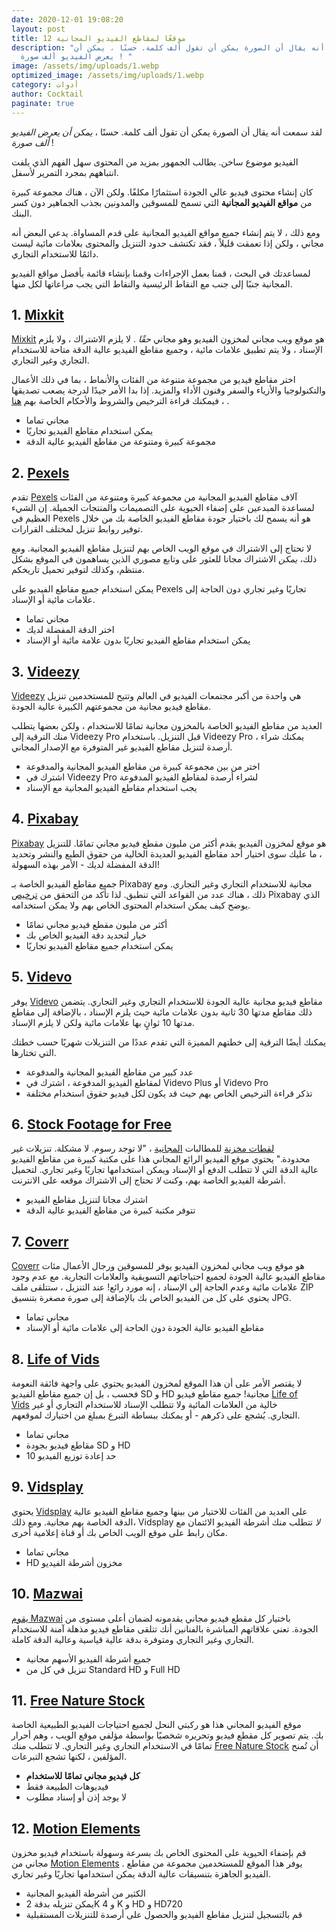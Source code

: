 ```yaml
---
date: 2020-12-01 19:08:20
layout: post
title: 12 موقعًا لمقاطع الفيديو المجانية
description: "لقد سمعت أنه يقال أن الصورة يمكن أن تقول ألف كلمة. حسنًا ، يمكن أن
  يعرض الفيديو ألف صورة ! "
image: /assets/img/uploads/1.webp
optimized_image: /assets/img/uploads/1.webp
category: أدوات
author: Cocktail
paginate: true
---
```

لقد سمعت أنه يقال أن الصورة يمكن أن تقول ألف كلمة. حسنًا ، *يمكن أن يعرض الفيديو ألف صورة* ! 

الفيديو موضوع ساخن. يطالب الجمهور بمزيد من المحتوى سهل الفهم الذي يلفت انتباههم بمجرد التمرير لأسفل. 

كان إنشاء محتوى فيديو عالي الجودة استثمارًا مكلفًا. ولكن الآن ، هناك مجموعة كبيرة من **مواقع الفيديو المجانية** التي تسمح للمسوقين والمدونين بجذب الجماهير دون كسر البنك. 

ومع ذلك ، لا يتم إنشاء جميع مواقع الفيديو المجانية على قدم المساواة. يدعي البعض أنه مجاني ، ولكن إذا تعمقت قليلاً ، فقد تكتشف حدود التنزيل والمحتوى بعلامات مائية ليست دائمًا للاستخدام التجاري. 

لمساعدتك في البحث ، قمنا بعمل الإجراءات وقمنا بإنشاء قائمة بأفضل مواقع الفيديو المجانية جنبًا إلى جنب مع النقاط الرئيسية والنقاط التي يجب مراعاتها لكل منها.

## 1. [Mixkit](https://translate.googleusercontent.com/translate_c?depth=1&hl=en&pto=aue&rurl=translate.google.com&sl=en&sp=nmt4&tl=ar&u=https://mixkit.co/videos/&usg=ALkJrhhbi5dZL4B-VFVHs2VV0cc1k5oWtA) 

[Mixkit](https://translate.googleusercontent.com/translate_c?depth=1&hl=en&pto=aue&rurl=translate.google.com&sl=en&sp=nmt4&tl=ar&u=https://mixkit.co/videos/&usg=ALkJrhhbi5dZL4B-VFVHs2VV0cc1k5oWtA) هو موقع ويب مجاني لمخزون الفيديو وهو مجاني *حقًا* . لا يلزم الاشتراك ، ولا يلزم الإسناد ، ولا يتم تطبيق علامات مائية ، وجميع مقاطع الفيديو عالية الدقة متاحة للاستخدام التجاري وغير التجاري.

اختر مقاطع فيديو من مجموعة متنوعة من الفئات والأنماط ، بما في ذلك الأعمال والتكنولوجيا والأزياء والسفر وفنون الأداء والمزيد. إذا بدا الأمر جيدًا لدرجة يصعب تصديقها ، فيمكنك قراءة الترخيص والشروط والأحكام الخاصة بهم [هنا](https://translate.googleusercontent.com/translate_c?depth=1&hl=en&pto=aue&rurl=translate.google.com&sl=en&sp=nmt4&tl=ar&u=https://mixkit.co/license/&usg=ALkJrhh-pYMdOCr_mByBgtte259aczxaWQ) . 

* مجاني تماما
* يمكن استخدام مقاطع الفيديو تجاريًا
* مجموعة كبيرة ومتنوعة من مقاطع الفيديو عالية الدقة

## 2. [Pexels](https://translate.googleusercontent.com/translate_c?depth=1&hl=en&pto=aue&rurl=translate.google.com&sl=en&sp=nmt4&tl=ar&u=https://www.pexels.com/&usg=ALkJrhjOSk_QLYroePfvuP_UrpKvJw4QlQ)

[](https://translate.googleusercontent.com/translate_c?depth=1&hl=en&pto=aue&rurl=translate.google.com&sl=en&sp=nmt4&tl=ar&u=https://www.pexels.com/&usg=ALkJrhjOSk_QLYroePfvuP_UrpKvJw4QlQ)تقدم [Pexels](https://translate.googleusercontent.com/translate_c?depth=1&hl=en&pto=aue&rurl=translate.google.com&sl=en&sp=nmt4&tl=ar&u=https://www.pexels.com/&usg=ALkJrhjOSk_QLYroePfvuP_UrpKvJw4QlQ) آلاف مقاطع الفيديو المجانية من مجموعة كبيرة ومتنوعة من الفئات لمساعدة المبدعين على إضفاء الحيوية على التصميمات والمنتجات الجميلة. إن الشيء العظيم في Pexels هو أنه يسمح لك باختيار جودة مقاطع الفيديو الخاصة بك من خلال توفير روابط تنزيل لمختلف القرارات. 

لا تحتاج إلى الاشتراك في موقع الويب الخاص بهم لتنزيل مقاطع الفيديو المجانية. ومع ذلك، *يمكن* الاشتراك مجانا للعثور على وتابع مصوري الذين يساهمون في الموقع بشكل منتظم، وكذلك لتوفير تحميل تاريخكم. 

يمكن استخدام جميع مقاطع الفيديو على Pexels تجاريًا وغير تجاري دون الحاجة إلى علامات مائية أو الإسناد. 

* مجاني تماما
* اختر الدقة المفضلة لديك
* يمكن استخدام مقاطع الفيديو تجاريًا بدون علامة مائية أو الإسناد

## 3. [Videezy](https://translate.googleusercontent.com/translate_c?depth=1&hl=en&pto=aue&rurl=translate.google.com&sl=en&sp=nmt4&tl=ar&u=https://www.videezy.com/&usg=ALkJrhhqXrt_9JMil18zq3-CkuHPlioMig)

[Videezy](https://translate.googleusercontent.com/translate_c?depth=1&hl=en&pto=aue&rurl=translate.google.com&sl=en&sp=nmt4&tl=ar&u=https://www.videezy.com/&usg=ALkJrhhqXrt_9JMil18zq3-CkuHPlioMig) هي واحدة من أكبر مجتمعات الفيديو في العالم وتتيح للمستخدمين تنزيل مقاطع فيديو مجانية من مجموعتهم الكبيرة عالية الجودة. 

العديد من مقاطع الفيديو الخاصة بالمخزون مجانية تمامًا للاستخدام ، ولكن بعضها يتطلب منك الترقية إلى Videezy Pro قبل التنزيل. باستخدام Videezy Pro ، يمكنك شراء أرصدة لتنزيل مقاطع الفيديو غير المتوفرة مع الإصدار المجاني.

* اختر من بين مجموعة كبيرة من مقاطع الفيديو المجانية والمدفوعة
* اشترك في Videezy Pro لشراء أرصدة لمقاطع الفيديو المدفوعة
* يجب استخدام مقاطع الفيديو المجانية مع الإسناد

## 4. [Pixabay](https://translate.googleusercontent.com/translate_c?depth=1&hl=en&pto=aue&rurl=translate.google.com&sl=en&sp=nmt4&tl=ar&u=https://pixabay.com/&usg=ALkJrhjYHRnZ1ZP8Sx6unVvtAvG5d3u8Ow)

[Pixabay](https://translate.googleusercontent.com/translate_c?depth=1&hl=en&pto=aue&rurl=translate.google.com&sl=en&sp=nmt4&tl=ar&u=https://pixabay.com/&usg=ALkJrhjYHRnZ1ZP8Sx6unVvtAvG5d3u8Ow) هو موقع لمخزون الفيديو يقدم أكثر من مليون مقطع فيديو مجاني تمامًا. للتنزيل ، ما عليك سوى اختيار أحد مقاطع الفيديو العديدة الخالية من حقوق الطبع والنشر وتحديد الدقة المفضلة لديك - الأمر بهذه السهولة! 

جميع مقاطع الفيديو الخاصة بـ Pixabay مجانية للاستخدام التجاري وغير التجاري. ومع ذلك ، هناك عدد من القواعد التي تنطبق. لذا تأكد من التحقق من [ترخيص](https://translate.googleusercontent.com/translate_c?depth=1&hl=en&pto=aue&rurl=translate.google.com&sl=en&sp=nmt4&tl=ar&u=https://pixabay.com/service/license/&usg=ALkJrhgKl-Ni_40Zm9JG1mvT-GUS58rfAg) Pixabay الذي يوضح كيف يمكن استخدام المحتوى الخاص بهم ولا يمكن استخدامه. 

* أكثر من مليون مقطع فيديو مجاني تمامًا
* خيار لتحديد دقة الفيديو الخاص بك
* يمكن استخدام جميع مقاطع الفيديو تجاريًا

## 5. [Videvo](https://translate.googleusercontent.com/translate_c?depth=1&hl=en&pto=aue&rurl=translate.google.com&sl=en&sp=nmt4&tl=ar&u=https://www.videvo.net/&usg=ALkJrhhiebggPSHmj6qtz0BEHayV9aXujQ)

[](https://translate.googleusercontent.com/translate_c?depth=1&hl=en&pto=aue&rurl=translate.google.com&sl=en&sp=nmt4&tl=ar&u=https://www.videvo.net/&usg=ALkJrhhiebggPSHmj6qtz0BEHayV9aXujQ)يوفر [Videvo](https://translate.googleusercontent.com/translate_c?depth=1&hl=en&pto=aue&rurl=translate.google.com&sl=en&sp=nmt4&tl=ar&u=https://www.videvo.net/&usg=ALkJrhhiebggPSHmj6qtz0BEHayV9aXujQ) مقاطع فيديو مجانية عالية الجودة للاستخدام التجاري وغير التجاري. يتضمن ذلك مقاطع مدتها 30 ثانية بدون علامات مائية حيث يلزم الإسناد ، بالإضافة إلى مقاطع مدتها 10 ثوانٍ بها علامات مائية ولكن لا يلزم الإسناد. 

يمكنك أيضًا الترقية إلى خطتهم المميزة التي تقدم عددًا من التنزيلات شهريًا حسب خطتك التي تختارها. 

* عدد كبير من مقاطع الفيديو المجانية والمدفوعة
* لمقاطع الفيديو المدفوعة ، اشترك في Videvo Plus أو Videvo Pro
* تذكر قراءة الترخيص الخاص بهم حيث قد يكون لكل فيديو حقوق استخدام مختلفة

## 6. [Stock Footage for Free](https://www.stockfootageforfree.com/)

[لقطات مخزنة](https://translate.googleusercontent.com/translate_c?depth=1&hl=en&pto=aue&rurl=translate.google.com&sl=en&sp=nmt4&tl=ar&u=https://www.stockfootageforfree.com/&usg=ALkJrhhhYtSqf9QqMs3wBEEohODaYyO7XQ) للمطالبات [المجانية](https://translate.googleusercontent.com/translate_c?depth=1&hl=en&pto=aue&rurl=translate.google.com&sl=en&sp=nmt4&tl=ar&u=https://www.stockfootageforfree.com/&usg=ALkJrhhhYtSqf9QqMs3wBEEohODaYyO7XQ) ، "لا توجد رسوم. لا مشكلة. تنزيلات غير محدودة." يحتوي موقع الفيديو الرائع المجاني هذا على مكتبة كبيرة من مقاطع الفيديو عالية الدقة التي لا تتطلب الدفع أو الإسناد ويمكن استخدامها تجاريًا وغير تجاري. لتحميل أشرطة الفيديو الخاصة بهم، وكنت *لا* تحتاج إلى الاشتراك موقعه على الانترنت.

* اشترك مجانا لتنزيل مقاطع الفيديو
* تتوفر مكتبة كبيرة من مقاطع الفيديو عالية الدقة

## 7. [Coverr](https://translate.googleusercontent.com/translate_c?depth=1&hl=en&pto=aue&rurl=translate.google.com&sl=en&sp=nmt4&tl=ar&u=https://coverr.co/&usg=ALkJrhgO6e-fsGmmaoijug0CsWblmwwM7g)

[Coverr](https://translate.googleusercontent.com/translate_c?depth=1&hl=en&pto=aue&rurl=translate.google.com&sl=en&sp=nmt4&tl=ar&u=https://coverr.co/&usg=ALkJrhgO6e-fsGmmaoijug0CsWblmwwM7g) هو موقع ويب مجاني لمخزون الفيديو يوفر للمسوقين ورجال الأعمال مئات مقاطع الفيديو عالية الجودة لجميع احتياجاتهم التسويقية والعلامات التجارية. مع عدم وجود علامات مائية وعدم الحاجة إلى الإسناد ، إنه مورد رائع! عند التنزيل ، ستتلقى ملف ZIP يحتوي على كل من الفيديو الخاص بك بالإضافة إلى صورة مصغرة بتنسيق JPG.

* مجاني تماما
* مقاطع الفيديو عالية الجودة دون الحاجة إلى علامات مائية أو الإسناد 

## 8. [Life of Vids](https://translate.googleusercontent.com/translate_c?depth=1&hl=en&pto=aue&rurl=translate.google.com&sl=en&sp=nmt4&tl=ar&u=https://lifeofvids.com/&usg=ALkJrhglZZCnIZ91-QzSOb8XxlKryuNThg) 

لا يقتصر الأمر على أن هذا الموقع لمخزون الفيديو يحتوي على واجهة فائقة النعومة فحسب ، بل إن جميع مقاطع الفيديو SD و HD مجانية! جميع مقاطع فيديو [Life of Vids](https://translate.googleusercontent.com/translate_c?depth=1&hl=en&pto=aue&rurl=translate.google.com&sl=en&sp=nmt4&tl=ar&u=https://lifeofvids.com/&usg=ALkJrhglZZCnIZ91-QzSOb8XxlKryuNThg) خالية من العلامات المائية ولا تتطلب الإسناد للاستخدام التجاري أو غير التجاري. يُشجع على ذكرهم - أو يمكنك ببساطة التبرع بمبلغ من اختيارك لموقعهم. 

* مجاني تماما
* مقاطع فيديو بجودة SD و HD
* 10 حد إعادة توزيع الفيديو

## 9. [Vidsplay](https://translate.googleusercontent.com/translate_c?depth=1&hl=en&pto=aue&rurl=translate.google.com&sl=en&sp=nmt4&tl=ar&u=https://www.vidsplay.com/terms.html&usg=ALkJrhj4jlzRymfe0LTqRuu_MTo7byF2JA)

[](https://translate.googleusercontent.com/translate_c?depth=1&hl=en&pto=aue&rurl=translate.google.com&sl=en&sp=nmt4&tl=ar&u=https://www.vidsplay.com/terms.html&usg=ALkJrhj4jlzRymfe0LTqRuu_MTo7byF2JA)يحتوي [Vidsplay](https://translate.googleusercontent.com/translate_c?depth=1&hl=en&pto=aue&rurl=translate.google.com&sl=en&sp=nmt4&tl=ar&u=https://www.vidsplay.com/terms.html&usg=ALkJrhj4jlzRymfe0LTqRuu_MTo7byF2JA) على العديد من الفئات للاختيار من بينها وجميع مقاطع الفيديو عالية الدقة الخاصة بهم مجانية. ومع ذلك، Vidsplay *لا* تتطلب منك أشرطة الفيديو الائتمان مع مكان رابط على موقع الويب الخاص بك أو قناة إعلامية أخرى.

* مجاني تماما
* HD مخزون أشرطة الفيديو

## 10. [Mazwai](https://translate.googleusercontent.com/translate_c?depth=1&hl=en&pto=aue&rurl=translate.google.com&sl=en&sp=nmt4&tl=ar&u=https://mazwai.com/&usg=ALkJrhihcjWK3xQ_m8IHkXMDYLSPdeHsKA)

[يقوم Mazwai](https://translate.googleusercontent.com/translate_c?depth=1&hl=en&pto=aue&rurl=translate.google.com&sl=en&sp=nmt4&tl=ar&u=https://mazwai.com/&usg=ALkJrhihcjWK3xQ_m8IHkXMDYLSPdeHsKA) باختيار كل مقطع فيديو مجاني يقدمونه لضمان أعلى مستوى من الجودة. تعني علاقاتهم المباشرة بالفنانين أنك تتلقى مقاطع فيديو مذهلة آمنة للاستخدام التجاري وغير التجاري ومتوفرة بدقة عالية قياسية وعالية الدقة كاملة.

* جميع أشرطة الفيديو الأسهم مجانية
* تنزيل في كل من Standard HD و Full HD

## 11. [Free Nature Stock](https://translate.googleusercontent.com/translate_c?depth=1&hl=en&pto=aue&rurl=translate.google.com&sl=en&sp=nmt4&tl=ar&u=https://videos.freenaturestock.com/&usg=ALkJrhjyMMCOqPL0qKqfmXwvp4lTk6CgFg)

موقع الفيديو المجاني هذا هو ركبتي النحل لجميع احتياجات الفيديو الطبيعية الخاصة بك. يتم تصوير كل مقطع فيديو وتحريره شخصيًا بواسطة مؤلفي موقع الويب ، وهم أحرار تمامًا في الاستخدام التجاري وغير التجاري. لا تتطلب منك [Free Nature Stock](https://translate.googleusercontent.com/translate_c?depth=1&hl=en&pto=aue&rurl=translate.google.com&sl=en&sp=nmt4&tl=ar&u=https://videos.freenaturestock.com/&usg=ALkJrhjyMMCOqPL0qKqfmXwvp4lTk6CgFg) أن تُمنح المؤلفين ، لكنها تشجع التبرعات. 

* **كل فيديو مجاني تمامًا للاستخدام** 
* فيديوهات الطبيعة فقط
* لا يوجد إذن أو إسناد مطلوب

## 12. [Motion Elements](https://translate.googleusercontent.com/translate_c?depth=1&hl=en&pto=aue&rurl=translate.google.com&sl=en&sp=nmt4&tl=ar&u=https://www.motionelements.com/%3Fref%3D6040ehxur&usg=ALkJrhhHPG5EEI93YeI6sLbQyxARbgCxMw) 

قم بإضفاء الحيوية على المحتوى الخاص بك بسرعة وسهولة باستخدام فيديو مخزون مجاني من [Motion Elements](https://translate.googleusercontent.com/translate_c?depth=1&hl=en&pto=aue&rurl=translate.google.com&sl=en&sp=nmt4&tl=ar&u=https://www.motionelements.com/%3Fref%3D6040ehxur&usg=ALkJrhhHPG5EEI93YeI6sLbQyxARbgCxMw) . يوفر هذا الموقع للمستخدمين مجموعة من مقاطع الفيديو الجاهزة بتنسيقات عالية الدقة يمكن استخدامها تجاريًا وغير تجاري. 

* الكثير من أشرطة الفيديو المجانية
* يمكن تنزيله بدقة 2K و 4 K و HD و HD720
* قم بالتسجيل لتنزيل مقاطع الفيديو والحصول على أرصدة للتنزيلات المستقبلية